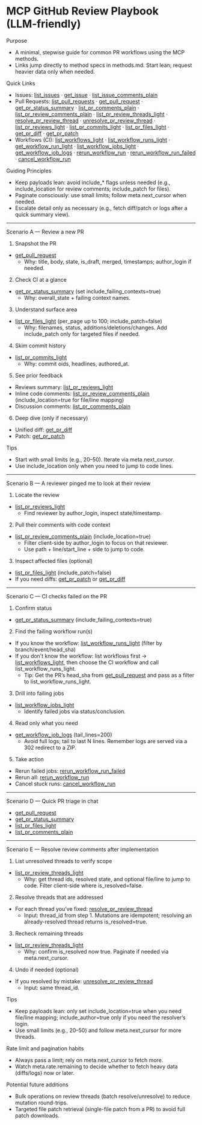 # MCP GitHub Review Playbook (LLM‑friendly)

Purpose
- A minimal, stepwise guide for common PR workflows using the MCP methods.
- Links jump directly to method specs in methods.md. Start lean; request heavier data only when needed.

Quick Links
- Issues: [list_issues](./methods.md#tool-list_issues) · [get_issue](./methods.md#tool-get_issue) · [list_issue_comments_plain](./methods.md#tool-list_issue_comments_plain)
- Pull Requests: [list_pull_requests](./methods.md#tool-list_pull_requests) · [get_pull_request](./methods.md#tool-get_pull_request) · [get_pr_status_summary](./methods.md#tool-get_pr_status_summary) · [list_pr_comments_plain](./methods.md#tool-list_pr_comments_plain) · [list_pr_review_comments_plain](./methods.md#tool-list_pr_review_comments_plain) · [list_pr_review_threads_light](./methods.md#tool-list_pr_review_threads_light) · [resolve_pr_review_thread](./methods.md#tool-resolve_pr_review_thread) · [unresolve_pr_review_thread](./methods.md#tool-unresolve_pr_review_thread) · [list_pr_reviews_light](./methods.md#tool-list_pr_reviews_light) · [list_pr_commits_light](./methods.md#tool-list_pr_commits_light) · [list_pr_files_light](./methods.md#tool-list_pr_files_light) · [get_pr_diff](./methods.md#tool-get_pr_diff) · [get_pr_patch](./methods.md#tool-get_pr_patch)
- Workflows (CI): [list_workflows_light](./methods.md#tool-list_workflows_light) · [list_workflow_runs_light](./methods.md#tool-list_workflow_runs_light) · [get_workflow_run_light](./methods.md#tool-get_workflow_run_light) · [list_workflow_jobs_light](./methods.md#tool-list_workflow_jobs_light) · [get_workflow_job_logs](./methods.md#tool-get_workflow_job_logs) · [rerun_workflow_run](./methods.md#tool-rerun_workflow_run) · [rerun_workflow_run_failed](./methods.md#tool-rerun_workflow_run_failed) · [cancel_workflow_run](./methods.md#tool-cancel_workflow_run)

Guiding Principles
- Keep payloads lean: avoid include_* flags unless needed (e.g., include_location for review comments; include_patch for files).
- Paginate consciously: use small limits; follow meta.next_cursor when needed.
- Escalate detail only as necessary (e.g., fetch diff/patch or logs after a quick summary view).

---

Scenario A — Review a new PR
1) Snapshot the PR
- [get_pull_request](./methods.md#tool-get_pull_request)
  - Why: title, body, state, is_draft, merged, timestamps; author_login if needed.

2) Check CI at a glance
- [get_pr_status_summary](./methods.md#tool-get_pr_status_summary) (set include_failing_contexts=true)
  - Why: overall_state + failing context names.

3) Understand surface area
- [list_pr_files_light](./methods.md#tool-list_pr_files_light) (per_page up to 100; include_patch=false)
  - Why: filenames, status, additions/deletions/changes. Add include_patch only for targeted files if needed.

4) Skim commit history
- [list_pr_commits_light](./methods.md#tool-list_pr_commits_light)
  - Why: commit oids, headlines, authored_at.

5) See prior feedback
- Reviews summary: [list_pr_reviews_light](./methods.md#tool-list_pr_reviews_light)
- Inline code comments: [list_pr_review_comments_plain](./methods.md#tool-list_pr_review_comments_plain) (include_location=true for file/line mapping)
- Discussion comments: [list_pr_comments_plain](./methods.md#tool-list_pr_comments_plain)

6) Deep dive (only if necessary)
- Unified diff: [get_pr_diff](./methods.md#tool-get_pr_diff)
- Patch: [get_pr_patch](./methods.md#tool-get_pr_patch)

Tips
- Start with small limits (e.g., 20–50). Iterate via meta.next_cursor.
- Use include_location only when you need to jump to code lines.

---

Scenario B — A reviewer pinged me to look at their review
1) Locate the review
- [list_pr_reviews_light](./methods.md#tool-list_pr_reviews_light)
  - Find reviewer by author_login, inspect state/timestamp.

2) Pull their comments with code context
- [list_pr_review_comments_plain](./methods.md#tool-list_pr_review_comments_plain) (include_location=true)
  - Filter client-side by author_login to focus on that reviewer.
  - Use path + line/start_line + side to jump to code.

3) Inspect affected files (optional)
- [list_pr_files_light](./methods.md#tool-list_pr_files_light) (include_patch=false)
- If you need diffs: [get_pr_patch](./methods.md#tool-get_pr_patch) or [get_pr_diff](./methods.md#tool-get_pr_diff)

---

Scenario C — CI checks failed on the PR
1) Confirm status
- [get_pr_status_summary](./methods.md#tool-get_pr_status_summary) (include_failing_contexts=true)

2) Find the failing workflow run(s)
- If you know the workflow: [list_workflow_runs_light](./methods.md#tool-list_workflow_runs_light) (filter by branch/event/head_sha)
- If you don’t know the workflow: list workflows first → [list_workflows_light](./methods.md#tool-list_workflows_light), then choose the CI workflow and call list_workflow_runs_light.
  - Tip: Get the PR’s head_sha from [get_pull_request](./methods.md#tool-get_pull_request) and pass as a filter to list_workflow_runs_light.

3) Drill into failing jobs
- [list_workflow_jobs_light](./methods.md#tool-list_workflow_jobs_light)
  - Identify failed jobs via status/conclusion.

4) Read only what you need
- [get_workflow_job_logs](./methods.md#tool-get_workflow_job_logs) (tail_lines=200)
  - Avoid full logs; tail to last N lines. Remember logs are served via a 302 redirect to a ZIP.

5) Take action
- Rerun failed jobs: [rerun_workflow_run_failed](./methods.md#tool-rerun_workflow_run_failed)
- Rerun all: [rerun_workflow_run](./methods.md#tool-rerun_workflow_run)
- Cancel stuck runs: [cancel_workflow_run](./methods.md#tool-cancel_workflow_run)

---

Scenario D — Quick PR triage in chat
- [get_pull_request](./methods.md#tool-get_pull_request)
- [get_pr_status_summary](./methods.md#tool-get_pr_status_summary)
- [list_pr_files_light](./methods.md#tool-list_pr_files_light)
- [list_pr_comments_plain](./methods.md#tool-list_pr_comments_plain)

---

Scenario E — Resolve review comments after implementation
1) List unresolved threads to verify scope
- [list_pr_review_threads_light](./methods.md#tool-list_pr_review_threads_light)
  - Why: get thread ids, resolved state, and optional file/line to jump to code. Filter client-side where is_resolved=false.

2) Resolve threads that are addressed
- For each thread you’ve fixed: [resolve_pr_review_thread](./methods.md#tool-resolve_pr_review_thread)
  - Input: thread_id from step 1. Mutations are idempotent; resolving an already-resolved thread returns is_resolved=true.

3) Recheck remaining threads
- [list_pr_review_threads_light](./methods.md#tool-list_pr_review_threads_light)
  - Why: confirm is_resolved now true. Paginate if needed via meta.next_cursor.

4) Undo if needed (optional)
- If you resolved by mistake: [unresolve_pr_review_thread](./methods.md#tool-unresolve_pr_review_thread)
  - Input: same thread_id.

Tips
- Keep payloads lean: only set include_location=true when you need file/line mapping; include_author=true only if you need the resolver’s login.
- Use small limits (e.g., 20–50) and follow meta.next_cursor for more threads.

Rate limit and pagination habits
- Always pass a limit; rely on meta.next_cursor to fetch more.
- Watch meta.rate.remaining to decide whether to fetch heavy data (diffs/logs) now or later.

Potential future additions
- Bulk operations on review threads (batch resolve/unresolve) to reduce mutation round-trips.
- Targeted file patch retrieval (single-file patch from a PR) to avoid full patch downloads.
